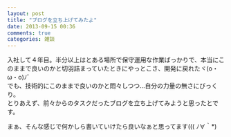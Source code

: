 ```yaml
---
layout: post
title: "ブログを立ち上げてみたよ"
date: 2013-09-15 00:36
comments: true
categories: 雑談
---
```

入社して４年目。半分以上はとある場所で保守運用な作業ばっかりで、本当にこのままで良いのかと切羽詰まっていたときにやっとこさ、開発に戻れたヾ(o・ω・o)ﾉﾞ  
でも、技術的にこのままで良いのかと悶々しつつ…自分の力量の無さにびっくり。  
とりあえず、前々からのタスクだったブログを立ち上げてみようと思ったとです。  
  
まぁ、そんな感じで何かしら書いていけたら良いなぁと思ってます((( ﾉ∀｀*)  
